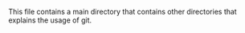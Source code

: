 This file contains a main directory that contains other directories that explains the usage of git.
